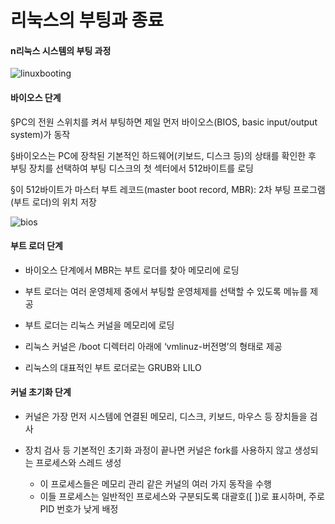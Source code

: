 # **리눅스의** **부팅과 종료**

#### n**리눅스** **시스템의** **부팅 과정**

![linuxbooting](https://user-images.githubusercontent.com/50945713/62909550-fba3ed80-bdb7-11e9-8de5-2cb63b8cd8e7.png)



#### **바이오스** **단계**

§PC의 전원 스위치를 켜서 부팅하면 제일 먼저 바이오스(BIOS, basic input/output system)가 동작

§바이오스는 PC에 장착된 기본적인 하드웨어(키보드, 디스크 등)의 상태를 확인한 후 부팅 장치를 선택하여 부팅 디스크의 첫 섹터에서 512바이트를 로딩

§이 512바이트가 마스터 부트 레코드(master boot record, MBR): 2차 부팅 프로그램(부트 로더)의 위치 저장

![bios](https://user-images.githubusercontent.com/50945713/62909623-4291e300-bdb8-11e9-93c4-89437fb28e20.png)



#### 부트 로더 단계

- 바이오스 단계에서 MBR는 부트 로더를 찾아 메모리에 로딩

- 부트 로더는 여러 운영체제 중에서 부팅할 운영체제를 선택할 수 있도록 메뉴를 제공

- 부트 로더는 리눅스 커널을 메모리에 로딩

- 리눅스 커널은 /boot 디렉터리 아래에 ‘vmlinuz-버전명’의 형태로 제공

- 리눅스의 대표적인 부트 로더로는 GRUB와 LILO

  

#### 커널 초기화 단계
- 커널은 가장 먼저 시스템에 연결된 메모리, 디스크, 키보드, 마우스 등 장치들을 검사

- 장치 검사 등 기본적인 초기화 과정이 끝나면 커널은 fork를 사용하지 않고 생성되는 프로세스와 스레드 생성
  - 이 프로세스들은 메모리 관리 같은 커널의 여러 가지 동작을 수행
  - 이들 프로세스는 일반적인 프로세스와 구분되도록 대괄호([ ])로 표시하며, 주로 PID 번호가 낮게 배정